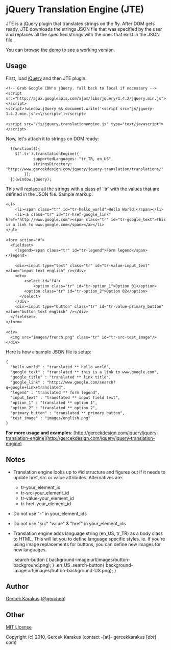 # jQuery Translation Engine (JTE) 

JTE is a jQuery plugin that translates strings on the fly. After DOM gets ready, 
JTE downloads the strings JSON file that was specified by the user and replaces
all the specified strings with the ones that exist in the JSON file. 

You can browse the [demo](http://gercekdesign.com/jquery/jquery-translation-engine) to see a working version.

## Usage

First, load [jQuery](http://jquery.com/) and then JTE plugin:

    <!-- Grab Google CDN's jQuery. fall back to local if necessary -->
    <script src="http://ajax.googleapis.com/ajax/libs/jquery/1.4.2/jquery.min.js"></script>
    <script>!window.jQuery && document.write('<script src="js/jquery-1.4.2.min.js"><\/script>')</script>
    
    <script src="/js/jquery.translationengine.js" type="text/javascript"></script>


Now, let's attach it to strings on DOM ready:

    
      (function($){ 
        $('.tr').translationEngine({
  				supportedLanguages: "tr_TR, en_US",
  				stringsDirectory: "http://www.gercekdesign.com/jquery/jquery-translation/translations/"
  			});
      })(window.jQuery); 
    


This will replace all the strings with a class of '.tr' with the values that are defined in the JSON file. Sample markup:

    <ul>
    	<li><span class="tr" id="tr-hello_world">Hello World!</span></li>
    	<li><a class="tr" id="tr-href-google_link" href="http://www.google.com"><span class="tr" id="tr-google_text">This is a link to www.google.com</span></a></li>      
    </ul>

    <form action="#">
      <fieldset>
        <legend><span class="tr" id="tr-legend">Form legend</span></legend>
  
        <div><input type="text" class="tr" id="tr-value-input_text" value="input text english" /></div>  
        <div>
        	<select id="f4">
        		<option class="tr" id="tr-option_1">Option 01</option>
            <option class="tr" id="tr-option_2">Option 02</option>
          </select>
        </div> 
        <div><input type="button" class="tr" id="tr-value-primary_button" value="button text english" /></div> 
      </fieldset> 
    </form>

    <div>
      <img src="images/french.png" class="tr" id="tr-src-test_image"/>
    </div>


Here is how a sample JSON file is setup:

    { 
      "hello_world" : "translated ** hello world",
      "google_text" : "translated ** this is a link to www.google.com",
      "google_title" : "translated ** link title",
      "google_link" : "http://www.google.com/search?q=google+link+translated",
      "legend" : "translated ** form legend",
      "input_text" : "translated ** input field text",
      "option_1" : "translated ** option 1",
      "option_2" : "translated ** option 2",
      "primary_button" : "translated ** primary button",
      "test_image" : "images/english.png"
    }


**For more usage and examples**: [http://gercekdesign.com/jquery/jquery-translation-engine](http://gercekdesign.com/jquery/jquery-translation-engine)


## Notes
* Translation engine looks up to #id structure and figures out if it needs to update href, src or value attributes. Alternatives are:
  - tr-your_element_id
  - tr-src-your_element_id
  - tr-value-your_element_id
  - tr-href-your_element_id

* Do not use "-" in your_element_ids
* Do not use "src" "value" & "href" in your_element_ids
* Translation engine adds language string (en_US, tr_TR) as a body class to HTML. This will let you to define language specific styles. ie. If you're using image replacements for buttons, you can define new images for new languages. 

  .search-button { background-image:url(images/button-background.png); }
  .en_US .search-button{ background-image:url(images/button-background-US.png); }
  
 
## Author

[Gercek Karakus](http://www.gercekkarakus.com) ([@gercheq](http://twitter.com/gercheq))

## Other

[MIT License](http://www.opensource.org/licenses/mit-license.php)

Copyright (c) 2010, Gercek Karakus (contact -[at]- gercekkarakus [*dot*] com)
